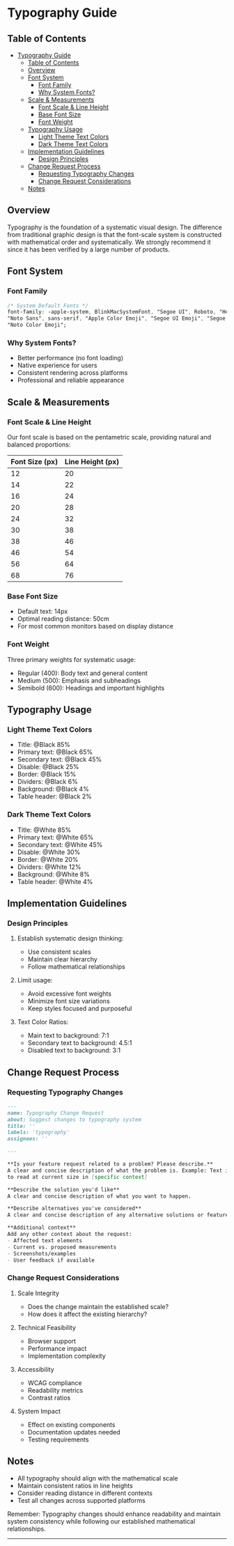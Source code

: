 # Typography Guide

## Table of Contents

- [Typography Guide](#typography-guide)
  - [Table of Contents](#table-of-contents)
  - [Overview](#overview)
  - [Font System](#font-system)
    - [Font Family](#font-family)
    - [Why System Fonts?](#why-system-fonts)
  - [Scale \& Measurements](#scale--measurements)
    - [Font Scale \& Line Height](#font-scale--line-height)
    - [Base Font Size](#base-font-size)
    - [Font Weight](#font-weight)
  - [Typography Usage](#typography-usage)
    - [Light Theme Text Colors](#light-theme-text-colors)
    - [Dark Theme Text Colors](#dark-theme-text-colors)
  - [Implementation Guidelines](#implementation-guidelines)
    - [Design Principles](#design-principles)
  - [Change Request Process](#change-request-process)
    - [Requesting Typography Changes](#requesting-typography-changes)
    - [Change Request Considerations](#change-request-considerations)
  - [Notes](#notes)

## Overview

Typography is the foundation of a systematic visual design. The difference from traditional graphic design is that the font-scale system is constructed with mathematical order and systematically. We strongly recommend it since it has been verified by a large number of products.

## Font System

### Font Family

```css
/* System Default Fonts */
font-family: -apple-system, BlinkMacSystemFont, "Segoe UI", Roboto, "Helvetica Neue", Arial,
"Noto Sans", sans-serif, "Apple Color Emoji", "Segoe UI Emoji", "Segoe UI Symbol",
"Noto Color Emoji";
```

### Why System Fonts?

- Better performance (no font loading)
- Native experience for users
- Consistent rendering across platforms
- Professional and reliable appearance

## Scale & Measurements

### Font Scale & Line Height

Our font scale is based on the pentametric scale, providing natural and balanced proportions:

| Font Size (px) | Line Height (px) |
|----------------|------------------|
| 12             | 20              |
| 14             | 22              |
| 16             | 24              |
| 20             | 28              |
| 24             | 32              |
| 30             | 38              |
| 38             | 46              |
| 46             | 54              |
| 56             | 64              |
| 68             | 76              |

### Base Font Size

- Default text: 14px
- Optimal reading distance: 50cm
- For most common monitors based on display distance

### Font Weight

Three primary weights for systematic usage:

- Regular (400): Body text and general content
- Medium (500): Emphasis and subheadings
- Semibold (600): Headings and important highlights

## Typography Usage

### Light Theme Text Colors

- Title: @Black 85%
- Primary text: @Black 65%
- Secondary text: @Black 45%
- Disable: @Black 25%
- Border: @Black 15%
- Dividers: @Black 6%
- Background: @Black 4%
- Table header: @Black 2%

### Dark Theme Text Colors

- Title: @White 85%
- Primary text: @White 65%
- Secondary text: @White 45%
- Disable: @White 30%
- Border: @White 20%
- Dividers: @White 12%
- Background: @White 8%
- Table header: @White 4%

## Implementation Guidelines

### Design Principles

1. Establish systematic design thinking:
   - Use consistent scales
   - Maintain clear hierarchy
   - Follow mathematical relationships

2. Limit usage:
   - Avoid excessive font weights
   - Minimize font size variations
   - Keep styles focused and purposeful

3. Text Color Ratios:
   - Main text to background: 7:1
   - Secondary text to background: 4.5:1
   - Disabled text to background: 3:1

## Change Request Process

### Requesting Typography Changes

```markdown
---
name: Typography Change Request
about: Suggest changes to typography system
title: ''
labels: 'typography'
assignees: ''

---

**Is your feature request related to a problem? Please describe.**
A clear and concise description of what the problem is. Example: Text is difficult 
to read at current size in [specific context]

**Describe the solution you'd like**
A clear and concise description of what you want to happen.

**Describe alternatives you've considered**
A clear and concise description of any alternative solutions or features you've considered.

**Additional context**
Add any other context about the request:
- Affected text elements
- Current vs. proposed measurements
- Screenshots/examples
- User feedback if available
```

### Change Request Considerations

1. Scale Integrity
   - Does the change maintain the established scale?
   - How does it affect the existing hierarchy?

2. Technical Feasibility
   - Browser support
   - Performance impact
   - Implementation complexity

3. Accessibility
   - WCAG compliance
   - Readability metrics
   - Contrast ratios

4. System Impact
   - Effect on existing components
   - Documentation updates needed
   - Testing requirements

## Notes

- All typography should align with the mathematical scale
- Maintain consistent ratios in line heights
- Consider reading distance in different contexts
- Test all changes across supported platforms

Remember: Typography changes should enhance readability and maintain system consistency while following our established mathematical relationships.

---
